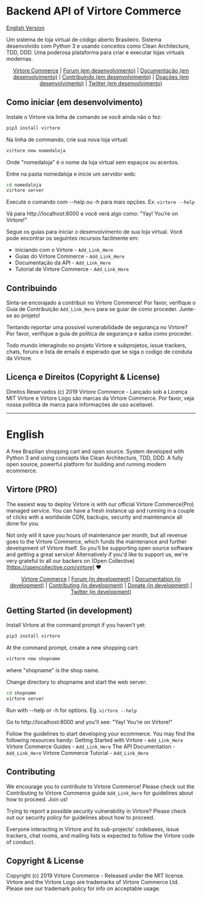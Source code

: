 # Backend API of Virtore Commerce

[English Version](#English)

Um sistema de loja virtual de código aberto Brasileiro. Sistema desenvolvido com Python 3 e usando conceitos como Clean Architecture, TDD, DDD. Uma poderosa plataforma para criar e executar lojas virtuais modernas.

<p align="center">
    <a href="https://virtore.com">Virtore Commerce</a> |
    <a href="https://forum.virtore.org">Forum (em desenvolvimento)</a> |
    <a href="https://virtore.org/docs/">Documentação (em desenvolvimento)</a> |
    <a href="https://github.com/virtore/virtore-commerce/blob/master/CONTRIBUTING.md">Contribuindo (em desenvolvimento)</a> |
    <a href="https://opencollective.com/virtore">Doações (em desenvolvimento)</a> |
    <a href="https://twitter.com/virtorecommerce">Twitter (em desenvolvimento)</a>
</p>

## Como iniciar (em desenvolvimento)

Instale o Virtore via linha de comando se você ainda não o fez:

```bash
pip3 install virtore
```

Na linha de commando, crie sua nova loja virtual:

```bash
virtore new nomedaloja
```

Onde "nomedaloja" é o nome da loja virtual sem espaços ou acentos.

Entre na pasta nomedaloja e inicie um servidor web:

```bash
cd nomedaloja
virtore server
```

Execute o comando com --help ou -h para mais opções. Ex: `virtore --help`

Vá para http://localhost:8000 e você verá algo como: "Yay! You’re on Virtore!"

Segue os guias para iniciar o desenvolvimento de sua loja virtual. Você pode encontrar os seguintes recursos facilmente em:

- Iniciando com o Virtore - `Add_Link_Here`
- Guias do Virtore Commerce - `Add_Link_Here`
- Documentação da API - `Add_Link_Here`
- Tutorial de Virtore Commerce - `Add_Link_Here`

## Contribuindo

Sinta-se encorajado a contribuir no Virtore Commerce! Por favor, verifique o Guia de Contribuição `Add_Link_Here` para se guiar de como proceder. Junte-se ao projeto!

Tentando reportar uma possivel vunerabilidade de segurança no Virtore? Por favor, verifique a guia de politica de segurança e saiba como proceder.

Todo mundo interagindo no projeto Virtore e subprojetos, issue trackers, chats, foruns e lista de emails é esperado que se siga o codigo de conduta da Virtore.

## Licença e Direitos (Copyright & License)

Direitos Reservados (c) 2019 Virtore Commerce - Lançado sob a Licença MIT
Virtore e Virtore Logo são marcas da Virtore Commerce.
Por favor, veja nossa politica de marca para informações de uso aceitavel.

----------------------------------

# English

A free Brazilian shopping cart and open source. System developed with Python 3 and using concepts like Clean Architecture, TDD, DDD. A fully open source, powerful platform for building and running modern ecommerce.

## Virtore (PRO)

The easiest way to deploy Virtore is with our official Virtore Commerce(Pro) managed service. You can have a fresh instance up and running in a couple of clicks with a worldwide CDN, backups, security and maintenance all done for you.

Not only will it save you hours of maintenance per month, but all revenue goes to the Virtore Commerce, which funds the maintenance and further development of Virtore itself. So you’ll be supporting open source software and getting a great service! Alternatively if you'd like to support us, we're very grateful to all our backers on (Open Collective)[https://opencollective.com/virtore] ❤️

<p align="center">
    <a href="https://virtore.com">Virtore Commerce</a> |
    <a href="https://forum.virtore.org">Forum (in development)</a> |
    <a href="https://virtore.org/docs/">Documentation (in development)</a> |
    <a href="https://github.com/virtore/virtore-commerce/blob/master/CONTRIBUTING.md">Contributing (in development)</a> |
    <a href="https://opencollective.com/virtore">Donate (in development)</a> |
    <a href="https://twitter.com/virtorecommerce">Twitter (in development)</a>
</p>

## Getting Started (in development)

Install Virtore at the command prompt if you haven't yet:

```bash
pip3 install virtore
```

At the command prompt, create a new shopping cart:

```bash
virtore new shopname
```

where "shopname" is the shop name.

Change directory to shopname and start the web server:

```bash
cd shopname
virtore server
```

Run with --help or -h for options. Eg. `virtore --help`

Go to http://localhost:8000 and you'll see: "Yay! You’re on Virtore!"

Follow the guidelines to start developing your ecommerce. You may find the following resources handy:
    Getting Started with Virtore - `Add_Link_Here`
    Virtore Commerce Guides - `Add_Link_Here`
    The API Documentation - `Add_Link_Here`
    Virtore Commerce Tutorial - `Add_Link_Here`

## Contributing

We encourage you to contribute to Virtore Commerce! Please check out the Contributing to Virtore Commerce guide `Add_Link_Here` for guidelines about how to proceed. Join us!

Trying to report a possible security vulnerability in Virtore? Please check out our security policy for guidelines about how to proceed.

Everyone interacting in Virtore and its sub-projects' codebases, issue trackers, chat rooms, and mailing lists is expected to follow the Virtore code of conduct.

## Copyright & License

Copyright (c) 2019 Virtore Commerce - Released under the MIT license. 
Virtore and the Virtore Logo are trademarks of Virtore Commerce Ltd. 
Please see our trademark policy for info on acceptable usage.
